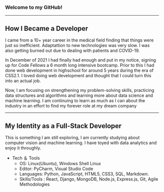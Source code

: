 ### Welcome to my GitHub! 

---

## How I Became a Developer

I came from a 10+ year career in the medical field finding that things were just so inefficient. Adaptattion to new technologies was very slow. I was also getting burned out due to dealing with patients and COVID-19.

In December of 2021 I had finally had enough and put in my notice, signing up for Code Fellows a 6 month long intensive bootcamp. Prior to this I had done web development in highschool for around 5 years during the era of CSS2.1. I loved doing web development and thought that I could turn this into an actual job. 

Now, I am focusing on strengthening my problem-solving skills, practicing data structures and algorithms and learning more about data science and machine learning. I am continuing to learn as much as I can about the industry in an effort to find my forever role at my dream company

---

## My Identity as a Full-Stack Developer

This is something I am still exploring,  I am currently studying about computer vision and machine learning. I have toyed with data analytics and enjoy it throughly.

  - Tech ＆ Tools
    - OS: Linux(Ubuntu), Windows Shell Linux
    - Editor: PyCharm, Visual Studio Code
    - Languages: Python, JavaScript, HTML5, CSS3, SQL, Markdown.
    - Skills/Tools : React, Django, MongoDB, Node.js, Express.js, Git, Agile Methodologies
<!--
**wildwoodwaltz/wildwoodwaltz** is a ✨ _special_ ✨ repository because its `README.md` (this file) appears on your GitHub profile.

Here are some ideas to get you started:

- 🔭 I’m currently working on ...
- 🌱 I’m currently learning ...
- 👯 I’m looking to collaborate on ...
- 🤔 I’m looking for help with ...
- 💬 Ask me about ...
- 📫 How to reach me: ...
- 😄 Pronouns: ...
- ⚡ Fun fact: ...
-->
